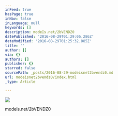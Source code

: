 ```yaml
---
inFeed: true
hasPage: true
inNav: false
inLanguage: null
keywords: []
description: modeIs.net/2bVENDZ0
datePublished: '2016-08-29T01:29:06.286Z'
dateModified: '2016-08-29T01:25:32.885Z'
title: ''
author: []
via: {}
authors: []
publisher: {}
starred: false
sourcePath: _posts/2016-08-29-modeisnet2bvendz0.md
url: modeisnet2bvendz0/index.html
_type: Article

---
```

![](https://the-grid-user-content.s3-us-west-2.amazonaws.com/a388b745-554c-4b30-b7c7-473b11d3f5e5.jpg)

modeIs.net/2bVENDZ0